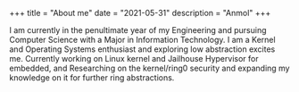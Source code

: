+++
title = "About me"
date = "2021-05-31"
description = "Anmol"
+++

I am currently in the penultimate year of my Engineering and pursuing Computer Science with a Major in Information Technology. I am a Kernel and Operating Systems enthusiast and exploring low abstraction excites me. Currently working on Linux kernel and Jailhouse Hypervisor for embedded, and Researching on the kernel/ring0 security and expanding my knowledge on it for further ring abstractions.

